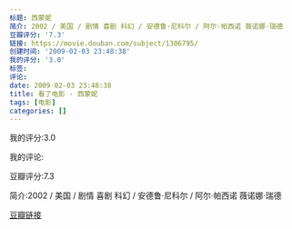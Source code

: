 ```yaml
---
标题: 西蒙妮
简介: 2002 / 美国 / 剧情 喜剧 科幻 / 安德鲁·尼科尔 / 阿尔·帕西诺 薇诺娜·瑞德
豆瓣评分: '7.3'
链接: https://movie.douban.com/subject/1306795/
创建时间: '2009-02-03 23:48:38'
我的评分: '3.0'
标签:
评论:
date: 2009-02-03 23:48:38
title: 看了电影 - 西蒙妮
tags: [电影]
categories: []
---
```


我的评分:3.0

我的评论:

豆瓣评分:7.3

简介:2002 / 美国 / 剧情 喜剧 科幻 / 安德鲁·尼科尔 / 阿尔·帕西诺 薇诺娜·瑞德

[豆瓣链接](https://movie.douban.com/subject/1306795/)

